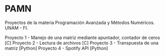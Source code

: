 # PAMN
Proyectos de la materia Programación Avanzada y Métodos Numéricos. UNAM - FI.

Proyecto 1 - Manejo de una matriz mediante apuntador, contador de ceros [C]
Proyecto 2 - Lectura de archivos [C]
Proyecto 3 - Transpuesta de una matriz [Python]
Proyecto 4 - Spotify API [Python]
